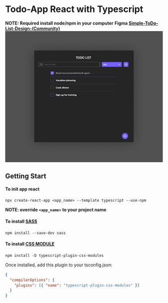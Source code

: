# Todo-App React with Typescript 

**NOTE: Required install node/npm in your computer**
**Figma [Simple-ToDo-List-Design-(Community)](https://www.figma.com/design/Ri4XSAhKLfkkTEJEgqgQRa/Simple-ToDo-List-Design-(Community)?node-id=0-1&t=FSiluLPMTwgZJ1kE-0)**
![Imagem prototipo](./resources/image/prototipo.png)

## Getting Start

#### To init app react
`npx create-react-app <app_name> --template typescript --use-npm`

**NOTE: override `<app_name>` to your project name**

#### To install [SASS](https://www.npmjs.com/package/sass) 
`npm install --save-dev sass`

#### To install [CSS MODULE](https://www.npmjs.com/package/typescript-plugin-css-modules) 
`npm install -D typescript-plugin-css-modules`

Once installed, add this plugin to your tsconfig.json:

```json
{
  "compilerOptions": {
    "plugins": [{ "name": "typescript-plugin-css-modules" }]
  }
}
```
